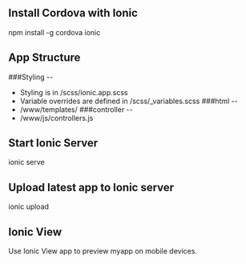 
## Install Cordova with Ionic
npm install -g cordova ionic

## App Structure
###Styling --
- Styling is in /scss/ionic.app.scss
- Variable overrides are defined in /scss/\_variables.scss
###html --
- /www/templates/
###controller --
- /www/js/controllers.js

## Start Ionic Server
ionic serve

## Upload latest app to Ionic server
ionic upload

## Ionic View
Use Ionic View app to preview myapp on mobile devices.
